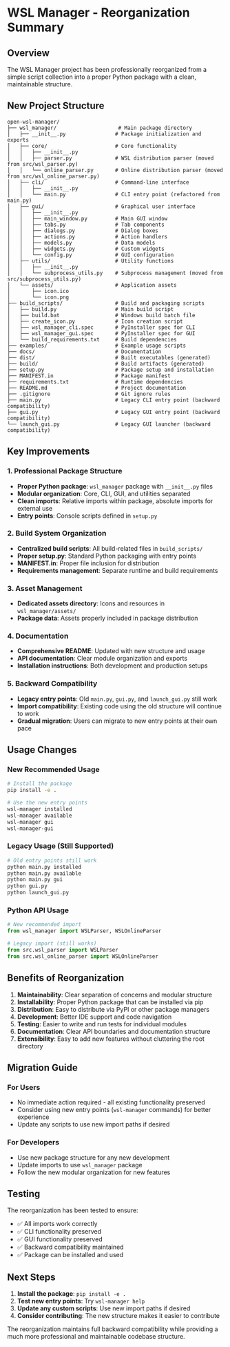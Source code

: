 # WSL Manager - Reorganization Summary

## Overview

The WSL Manager project has been professionally reorganized from a simple script collection into a proper Python package with a clean, maintainable structure.

## New Project Structure

```text
open-wsl-manager/
├── wsl_manager/                    # Main package directory
│   ├── __init__.py                # Package initialization and exports
│   ├── core/                      # Core functionality
│   │   ├── __init__.py
│   │   ├── parser.py              # WSL distribution parser (moved from src/wsl_parser.py)
│   │   └── online_parser.py       # Online distribution parser (moved from src/wsl_online_parser.py)
│   ├── cli/                       # Command-line interface
│   │   ├── __init__.py
│   │   └── main.py                # CLI entry point (refactored from main.py)
│   ├── gui/                       # Graphical user interface
│   │   ├── __init__.py
│   │   ├── main_window.py         # Main GUI window
│   │   ├── tabs.py                # Tab components
│   │   ├── dialogs.py             # Dialog boxes
│   │   ├── actions.py             # Action handlers
│   │   ├── models.py              # Data models
│   │   ├── widgets.py             # Custom widgets
│   │   └── config.py              # GUI configuration
│   ├── utils/                     # Utility functions
│   │   ├── __init__.py
│   │   └── subprocess_utils.py    # Subprocess management (moved from src/subprocess_utils.py)
│   └── assets/                    # Application assets
│       ├── icon.ico
│       └── icon.png
├── build_scripts/                 # Build and packaging scripts
│   ├── build.py                   # Main build script
│   ├── build.bat                  # Windows build batch file
│   ├── create_icon.py             # Icon creation script
│   ├── wsl_manager_cli.spec       # PyInstaller spec for CLI
│   ├── wsl_manager_gui.spec       # PyInstaller spec for GUI
│   └── build_requirements.txt     # Build dependencies
├── examples/                      # Example usage scripts
├── docs/                          # Documentation
├── dist/                          # Built executables (generated)
├── build/                         # Build artifacts (generated)
├── setup.py                       # Package setup and installation
├── MANIFEST.in                    # Package manifest
├── requirements.txt               # Runtime dependencies
├── README.md                      # Project documentation
├── .gitignore                     # Git ignore rules
├── main.py                        # Legacy CLI entry point (backward compatibility)
├── gui.py                         # Legacy GUI entry point (backward compatibility)
└── launch_gui.py                  # Legacy GUI launcher (backward compatibility)
```

## Key Improvements

### 1. Professional Package Structure

- **Proper Python package**: `wsl_manager` package with `__init__.py` files
- **Modular organization**: Core, CLI, GUI, and utilities separated
- **Clean imports**: Relative imports within package, absolute imports for external use
- **Entry points**: Console scripts defined in `setup.py`

### 2. Build System Organization

- **Centralized build scripts**: All build-related files in `build_scripts/`
- **Proper setup.py**: Standard Python packaging with entry points
- **MANIFEST.in**: Proper file inclusion for distribution
- **Requirements management**: Separate runtime and build requirements

### 3. Asset Management

- **Dedicated assets directory**: Icons and resources in `wsl_manager/assets/`
- **Package data**: Assets properly included in package distribution

### 4. Documentation

- **Comprehensive README**: Updated with new structure and usage
- **API documentation**: Clear module organization and exports
- **Installation instructions**: Both development and production setups

### 5. Backward Compatibility

- **Legacy entry points**: Old `main.py`, `gui.py`, and `launch_gui.py` still work
- **Import compatibility**: Existing code using the old structure will continue to work
- **Gradual migration**: Users can migrate to new entry points at their own pace

## Usage Changes

### New Recommended Usage

```bash
# Install the package
pip install -e .

# Use the new entry points
wsl-manager installed
wsl-manager available
wsl-manager gui
wsl-manager-gui
```

### Legacy Usage (Still Supported)

```bash
# Old entry points still work
python main.py installed
python main.py available
python main.py gui
python gui.py
python launch_gui.py
```

### Python API Usage

```python
# New recommended import
from wsl_manager import WSLParser, WSLOnlineParser

# Legacy import (still works)
from src.wsl_parser import WSLParser
from src.wsl_online_parser import WSLOnlineParser
```

## Benefits of Reorganization

1. **Maintainability**: Clear separation of concerns and modular structure
2. **Installability**: Proper Python package that can be installed via pip
3. **Distribution**: Easy to distribute via PyPI or other package managers
4. **Development**: Better IDE support and code navigation
5. **Testing**: Easier to write and run tests for individual modules
6. **Documentation**: Clear API boundaries and documentation structure
7. **Extensibility**: Easy to add new features without cluttering the root directory

## Migration Guide

### For Users

- No immediate action required - all existing functionality preserved
- Consider using new entry points (`wsl-manager` commands) for better experience
- Update any scripts to use new import paths if desired

### For Developers

- Use new package structure for any new development
- Update imports to use `wsl_manager` package
- Follow the new modular organization for new features

## Testing

The reorganization has been tested to ensure:

- ✅ All imports work correctly
- ✅ CLI functionality preserved
- ✅ GUI functionality preserved
- ✅ Backward compatibility maintained
- ✅ Package can be installed and used

## Next Steps

1. **Install the package**: `pip install -e .`
2. **Test new entry points**: Try `wsl-manager help`
3. **Update any custom scripts**: Use new import paths if desired
4. **Consider contributing**: The new structure makes it easier to contribute

The reorganization maintains full backward compatibility while providing a much more professional and maintainable codebase structure.

